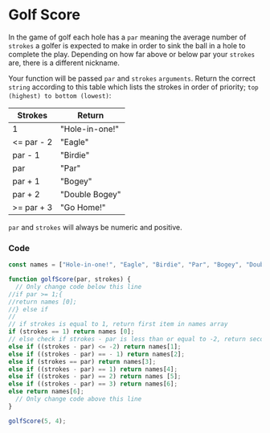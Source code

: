 # Golf Score

In the game of golf each hole has a `par` meaning the average number of
`strokes` a golfer is expected to make in order to sink the ball in a
hole to complete the play. Depending on how far above or below par
your `strokes` are, there is a different nickname.

Your function will be passed `par` and `strokes` `arguments`. Return the
correct `string` according to this table which lists the strokes
in order of priority; `top (highest) to bottom (lowest)`:

Strokes | Return
--- | ---
1 | "Hole-in-one!"
<= par - 2 | "Eagle"
par - 1	| "Birdie"
par	| "Par"
par + 1	| "Bogey"
par + 2	| "Double Bogey"
>= par + 3 | "Go Home!"

`par` and `strokes` will always be numeric and positive.

### Code

```javascript
const names = ["Hole-in-one!", "Eagle", "Birdie", "Par", "Bogey", "Double Bogey", "Go Home!"];

function golfScore(par, strokes) {
  // Only change code below this line
//if par >= 1;{
//return names [0];
//} else if 
//
// if strokes is equal to 1, return first item in names array 
if (strokes == 1) return names [0];
// else check if strokes - par is less than or equal to -2, return second item in names array
else if ((strokes - par) <= -2) return names[1];
else if ((strokes - par) == - 1) return names[2];
else if (strokes == par) return names[3];
else if ((strokes - par) == 1) return names[4];
else if ((strokes - par) == 2) return names [5];
else if ((strokes - par) == 3) return names[6];
else return names[6];
  // Only change code above this line
}

golfScore(5, 4);
```